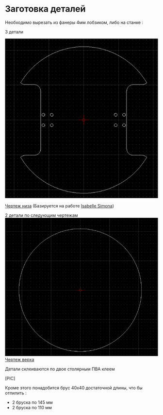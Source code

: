 # Заготовка деталей

Необходимо вырезать из фанеры 4мм лобзиком, либо на станке :

3 детали

![img_1.png](pics/img_1.png)

[Чертеж низа](./drawings/base_template.dxf) (Базируется на работе [Isabelle Simona](https://hackaday.io/project/158256-hoverbot))

2 детали по следующим чертежам
![img.png](pics/img.png)  
[Чертеж верха](./drawings/base_top.dxf)

Детали склеиваются по двое столярным ПВА клеем

[PIC]

Кроме этого понадобится брус 40х40 достаточной длины, что бы отпилить :

* 2 бруска по 145 мм
* 2 бруска по 110 мм

